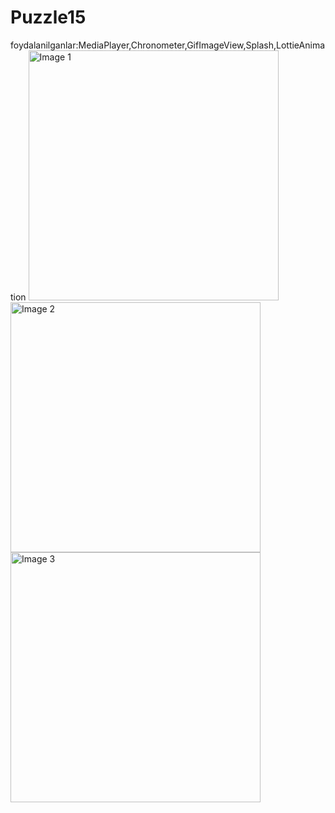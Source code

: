 # Puzzle15
foydalanilganlar:MediaPlayer,Chronometer,GifImageView,Splash,LottieAnimation
<img src="https://github.com/MurotxonovAnvarxon/Puzzle15/assets/132901356/1ad82039-d127-4b0c-8641-c8fa55c79b13" width="400" height="400" alt="Image 1"> <img src="https://github.com/MurotxonovAnvarxon/Puzzle15/assets/132901356/b8965800-d34f-49dc-85ee-a87e31f30921" width="400" height="400" alt="Image 2"> <img src="https://github.com/MurotxonovAnvarxon/Puzzle15/assets/132901356/7735fb31-09bd-45e0-b368-68266224c4ad" width="400" height="400" alt="Image 3">


